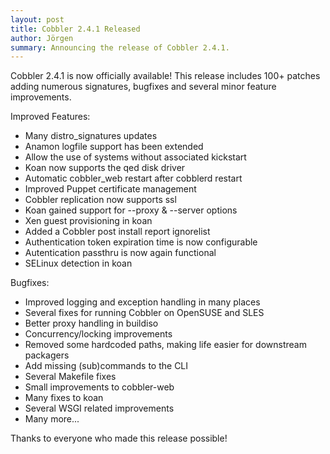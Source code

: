 ```yaml
---
layout: post
title: Cobbler 2.4.1 Released
author: Jörgen
summary: Announcing the release of Cobbler 2.4.1.
---
```

Cobbler 2.4.1 is now officially available! This release includes 100+ patches adding numerous signatures, bugfixes and several minor feature improvements.

Improved Features:

* Many distro_signatures updates
* Anamon logfile support has been extended
* Allow the use of systems without associated kickstart
* Koan now supports the qed disk driver
* Automatic cobbler_web restart after cobblerd restart
* Improved Puppet certificate management
* Cobbler replication now supports ssl
* Koan gained support for --proxy & --server options
* Xen guest provisioning in koan
* Added a Cobbler post install report ignorelist
* Authentication token expiration time is now configurable
* Autentication passthru is now again functional
* SELinux detection in koan


Bugfixes:

* Improved logging and exception handling in many places
* Several fixes for running Cobbler on OpenSUSE and SLES
* Better proxy handling in buildiso
* Concurrency/locking improvements
* Removed some hardcoded paths, making life easier for downstream packagers
* Add missing (sub)commands to the CLI
* Several Makefile fixes
* Small improvements to cobbler-web
* Many fixes to koan
* Several WSGI related improvements
* Many more...

Thanks to everyone who made this release possible!

